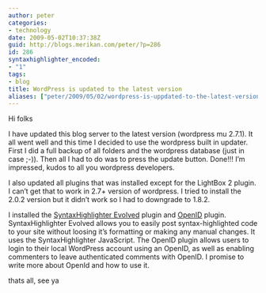 ```yaml
---
author: peter
categories:
- technology
date: 2009-05-02T10:37:38Z
guid: http://blogs.merikan.com/peter/?p=286
id: 286
syntaxhighlighter_encoded:
- "1"
tags:
- blog
title: WordPress is updated to the latest version
aliases: ["peter/2009/05/02/wordpress-is-uppdated-to-the-latest-version/"]
---
```


Hi folks

I have updated this blog server to the latest version (wordpress mu 2.7.1). It all went well and this time I decided to use the wordpress built in updater. First I did a full backup of all folders and the wordpress database (just in case ;-)). Then all I had to do was to press the update button. Done!!! I’m impressed, kudos to all you wordpress developers.

I also updated all plugins that was installed except for the LightBox 2 plugin. I can’t get that to work in 2.7+ version of wordpress. I tried to install the 2.0.2 version but it didn’t work so I had to downgrade to 1.8.2.

I installed the [SyntaxHighlighter Evolved](http://www.viper007bond.com/wordpress-plugins/syntaxhighlighter/) plugin and [OpenID](http://wordpress.org/extend/plugins/openid/) plugin. SyntaxHighlighter Evolved allows you to easily post syntax-highlighted code to your site without loosing it’s formatting or making any manual changes. It uses the SyntaxHighlighter JavaScript. The OpenID plugin allows users to login to their local WordPress account using an OpenID, as well as enabling commenters to leave authenticated comments with OpenID. I promise to write more about OpenId and how to use it.

thats all, see ya
